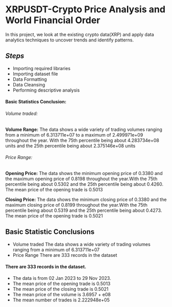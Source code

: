 # XRPUSDT-Crypto Price Analysis and World Financial Order

In this project, we look at the existing crypto data(XRP) and apply data analytics techniques to uncover trends and identify patterns.

## _Steps_
- Importing required libraries
- Importing dataset file
- Data Formatting
- Data Cleansing
- Performing descriptive analysis

#### Basic Statistics Conclusion:

###### Volume traded:
**Volume Range:** The data shows a wide variety of trading volumes ranging from a minimum of 6.313711e+07 to a maximum of 2.499971e+09 throughout the year.
With the 75th percentile being about 4.283734e+08 units and the 25th percentile being about 2.375146e+08 units

###### Price Range:
**Opening Price:** The data shows the minimum opening price of 0.3380 and the maximum opening price of 0.8198 throughout the year.With the 75th percentile being about 0.5302 and the 25th percentile being about 0.4260. The mean price of the opening trade is 0.5013

**Closing Price:** The data shows the minimum closing price of 0.3380 and the maximum closing price of 0.8199 throughout the year.With the 75th percentile being about 0.5319 and the 25th percentile being about 0.4273. The mean price of the opening trade is 0.5021
## Basic Statistic Conclusions
- Volume traded
  The data shows a wide variety of trading volumes ranging from a minimum of 6.313711e+07 
- Price Range
There are 333 records in the dataset
#### There are 333 records in the dataset.
- The data is from  02 Jan 2023 to 29 Nov 2023.
- The mean price of the opening trade is 0.5013
- The mean price of the closing trade is 0.5021
- The mean price of the volume is 3.6957 + e08
- The mean number of trades is 2.222948e+05
